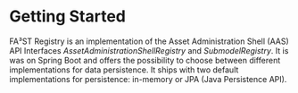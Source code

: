 # Getting Started

FA³ST Registry is an implementation of the Asset Administration Shell (AAS) API Interfaces *AssetAdministrationShellRegistry* and *SubmodelRegistry*.
It is was on Spring Boot and offers the possibility to choose between different implementations for data persistence. It ships with two default implementations for persistence: in-memory or JPA (Java Persistence API).

